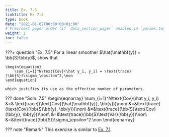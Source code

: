 ```yaml
---
title: Ex. 7.5
linktitle: Ex 7.5
type: book
date: "2021-01-02T00:00:00+01:00"
# Prev/next pager order (if `docs_section_pager` enabled in `params.toml`)
weight: 1
toc: false
---
```


???+ question "Ex. 7.5"
    For a linear smoother $\hat{\mathbf{y}} = \bb{S}\bb{y}$, show that 

    \begin{equation}
		\sum_{i=1}^N\text{Cov}(\hat y_i, y_i) = \text{trace}(\bb{S})\sigma_\epsilon^2,\non
	\end{equation}

    which justifies its use as the effective number of parameters.

??? done "Soln. 7.5"
	\begin{eqnarray}
	    \sum_{i=1}^N\text{Cov}(\hat y_i, y_i) &=& \text{trace}(\text{Cov}(\hat{\mathbf{y}}, \bb{y}))\non\\
	    &=&\text{trace}(\text{Cov}(\bb{S}\bb{y}, \bb{y}))\non\\
	    &=&\text{trace}(\bb{S}\text{Cov}(\bb{y}, \bb{y}))\non\\
	    &=&\text{trace}(\bb{S}\text{Var}(\bb{y}))\non\\
	    &=&\text{trace}(\bb{S})\sigma_\epsilon^2.\non
	\end{eqnarray}

??? note "Remark"
    This exercise is similar to [Ex. 7.1](ex7-01.md).
